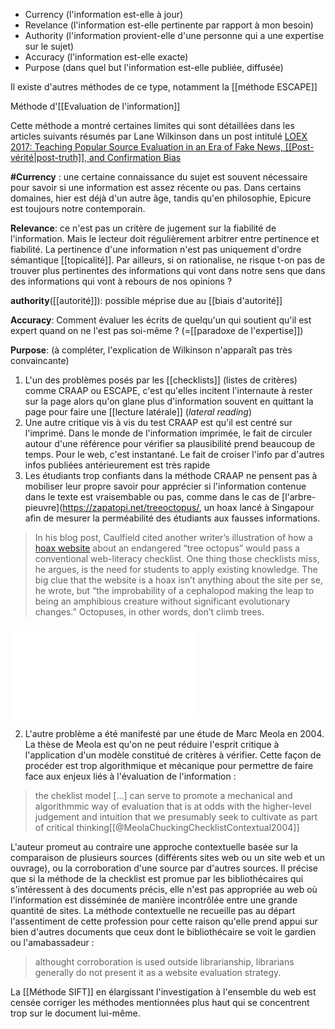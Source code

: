 - Currency (l'information est-elle à jour)
- Revelance (l'information est-elle pertinente par rapport à mon besoin)
- Authority (l'information provient-elle d'une personne qui a une expertise sur le sujet)
- Accuracy (l'information est-elle exacte)
- Purpose (dans quel but l'information est-elle publiée, diffusée)

Il existe d'autres méthodes de ce type, notamment la [[méthode ESCAPE]]

Méthode d'[[Evaluation de l'information]]

Cette méthode a montré certaines limites qui sont détaillées dans les articles suivants résumés par Lane Wilkinson dans un post intitulé [LOEX 2017: Teaching Popular Source Evaluation in an Era of Fake News, [[Post-vérité|post-truth]], and Confirmation Bias](https://senseandreference.wordpress.com/2017/06/02/loex2017/)

**#Currency** : une certaine connaissance du sujet est souvent nécessaire pour savoir si une information est assez récente ou pas. Dans certains domaines, hier est déjà d'un autre âge, tandis qu'en philosophie, Epicure est toujours notre contemporain.

**Relevance**: ce n'est pas un critère de jugement sur la fiabilité de l'information. Mais le lecteur doit régulièrement arbitrer entre pertinence et fiabilité. La pertinence d'une information n'est pas uniquement d'ordre sémantique [[topicalité]]. Par ailleurs, si on rationalise, ne risque t-on pas de trouver plus pertinentes des informations qui vont dans notre sens que dans des informations qui vont à rebours de nos opinions ? 

**authority**([[autorité]]): possible méprise due au [[biais d'autorité]]

**Accuracy**: Comment évaluer les écrits de quelqu'un qui soutient qu'il est expert quand on ne l'est pas soi-même ? (=[[paradoxe de l'expertise]])

**Purpose**: (à compléter, l'explication de Wilkinson n'apparaît pas très convaincante)

1. L'un des problèmes posés par les [[checklists]] (listes de critères) comme CRAAP ou ESCAPE, c'est qu'elles incitent l'internaute à rester sur la page alors qu'on glane plus d'information souvent en quittant la page pour faire une [[lecture latérale]] (*lateral reading*)
2. Une autre critique vis à vis du test CRAAP est qu'il est centré sur l'imprimé. Dans le monde de l'information imprimée, le fait de circuler autour d'une référence pour vérifier sa plausibilité prend beaucoup de temps. Pour le web, c'est instantané. Le fait de croiser l'info par d'autres infos publiées antérieurement est très rapide
3. Les étudiants trop confiants dans la méthode CRAAP ne pensent pas à mobiliser leur propre savoir pour apprécier si l'information contenue dans le texte est vraisembable ou pas, comme dans le cas de [l'arbre-pieuvre](https://zapatopi.net/treeoctopus/, un hoax lancé à Singapour afin de mesurer la perméabilité des étudiants aux fausses informations. 

>    In his blog post, Caulfield cited another writer’s illustration of how a [hoax website](https://zapatopi.net/treeoctopus/) about an endangered “tree octopus” would pass a conventional web-literacy checklist. One thing those checklists miss, he argues, is the need for students to apply existing knowledge. The big clue that the website is a hoax isn’t anything about the site per se, he wrote, but “the improbability of a cephalopod making the leap to being an amphibious creature without significant evolutionary changes.” Octopuses, in other words, don’t climb trees.

![Minsinformation Online](misinformation_online.pdf)

2. L'autre problème a été manifesté par une étude de Marc Meola en 2004. La thèse de Meola est qu'on ne peut réduire l'esprit critique à l'application d'un modèle constitué de critères à vérifier. Cette façon de procéder est trop algorithmique et mécanique pour permettre de faire face aux enjeux liés à l'évaluation de l'information : 

> the cheklist model  [...] can serve to promote a mechanical and algorithmmic way of evaluation that is at odds with the higher-level judgement and intuition that we presumably seek to cultivate as part of critical thinking[[@MeolaChuckingChecklistContextual2004]]

L'auteur promeut au contraire une approche contextuelle basée sur la comparaison de plusieurs sources (différents sites web ou un site web et un ouvrage), ou la corroboration d'une source par d'autres sources. Il précise que si la méthode de la checklist est promue par les bibliothécaires qui s'intéressent à des documents précis, elle n'est pas appropriée au web où l'information est disséminée de manière incontrôlée entre une grande quantité de sites. La méthode contextuelle ne recueille pas au départ l'assentiment de cette profession pour cette raison qu'elle prend appui sur bien d'autres documents que ceux dont le bibliothécaire se voit le gardien ou l'amabassadeur : 

> althought corroboration is used outside librarianship, librarians generally do not present it as a website evaluation strategy. 

La [[Méthode SIFT]] en élargissant l'investigation à l'ensemble du web est censée corriger les méthodes mentionnées plus haut qui se concentrent trop sur le document lui-même.











